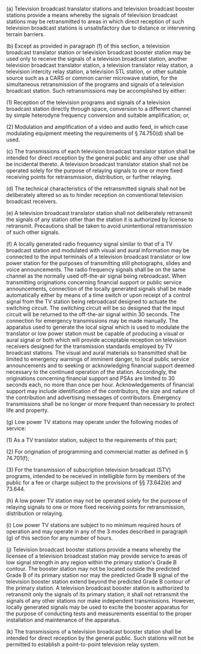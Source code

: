 (a) Television broadcast translator stations and television broadcast booster stations provide a means whereby the signals of television broadcast stations may be retransmitted to areas in which direct reception of such television broadcast stations is unsatisfactory due to distance or intervening terrain barriers.

(b) Except as provided in paragraph (f) of this section, a television broadcast translator station or television broadcast booster station may be used only to receive the signals of a television broadcast station, another television broadcast translator station, a television translator relay station, a television intercity relay station, a television STL station, or other suitable source such as a CARS or common carrier microwave station, for the simultaneous retransmission of the programs and signals of a television broadcast station. Such retransmissions may be accomplished by either:

(1) Reception of the television programs and signals of a television broadcast station directly through space, conversion to a different channel by simple heterodyne frequency conversion and suitable amplification; or,

(2) Modulation and amplification of a video and audio feed, in which case modulating equipment meeting the requirements of § 74.750(d) shall be used.

(c) The transmissions of each television broadcast translator station shall be intended for direct reception by the general public and any other use shall be incidental thereto. A television broadcast translator station shall not be operated solely for the purpose of relaying signals to one or more fixed receiving points for retransmission, distribution, or further relaying.

(d) The technical characteristics of the retransmitted signals shall not be deliberately altered so as to hinder reception on conventional television broadcast receivers.

(e) A television broadcast translator station shall not deliberately retransmit the signals of any station other than the station it is authorized by license to retransmit. Precautions shall be taken to avoid unintentional retransmission of such other signals.

(f) A locally generated radio frequency signal similar to that of a TV broadcast station and modulated with visual and aural information may be connected to the input terminals of a television broadcast translator or low power station for the purposes of transmitting still photographs, slides and voice announcements. The radio frequency signals shall be on the same channel as the normally used off-the-air signal being rebroadcast. When transmitting originations concerning financial support or public service announcements, connection of the locally generated signals shall be made automatically either by means of a time switch or upon receipt of a control signal from the TV station being rebroadcast designed to actuate the switching circuit. The switching circuit will be so designed that the input circuit will be returned to the off-the-air signal within 30 seconds. The connection for emergency transmissions may be made manually. The apparatus used to generate the local signal which is used to modulate the translator or low power station must be capable of producing a visual or aural signal or both which will provide acceptable reception on television receivers designed for the transmission standards employed by TV broadcast stations. The visual and aural materials so transmitted shall be limited to emergency warnings of imminent danger, to local public service announcements and to seeking or acknowledging financial support deemed necessary to the continued operation of the station. Accordingly, the originations concerning financial support and PSAs are limited to 30 seconds each, no more than once per hour. Acknowledgements of financial support may include identification of the contributors, the size and nature of the contribution and advertising messages of contributors. Emergency transmissions shall be no longer or more frequent than necessary to protect life and property.

(g) Low power TV stations may operate under the following modes of service:

(1) As a TV translator station, subject to the requirements of this part;

(2) For origination of programming and commercial matter as defined in § 74.701(f);

(3) For the transmission of subscription television broadcast (STV) programs, intended to be received in intelligible form by members of the public for a fee or charge subject to the provisions of §§ 73.642(e) and 73.644.

(h) A low power TV station may not be operated solely for the purpose of relaying signals to one or more fixed receiving points for retransmission, distribution or relaying.

(i) Low power TV stations are subject to no minimum required hours of operation and may operate in any of the 3 modes described in paragraph (g) of this section for any number of hours.

(j) Television broadcast booster stations provide a means whereby the licensee of a television broadcast station may provide service to areas of low signal strength in any region within the primary station's Grade B contour. The booster station may not be located outside the predicted Grade B of its primary station nor may the predicted Grade B signal of the television booster station extend beyond the predicted Grade B contour of the primary station. A television broadcast booster station is authorized to retransmit only the signals of its primary station; it shall not retransmit the signals of any other stations nor make independent transmissions. However, locally generated signals may be used to excite the booster apparatus for the purpose of conducting tests and measurements essential to the proper installation and maintenance of the apparatus.

(k) The transmissions of a television broadcast booster station shall be intended for direct reception by the general public. Such stations will not be permitted to establish a point-to-point television relay system.

